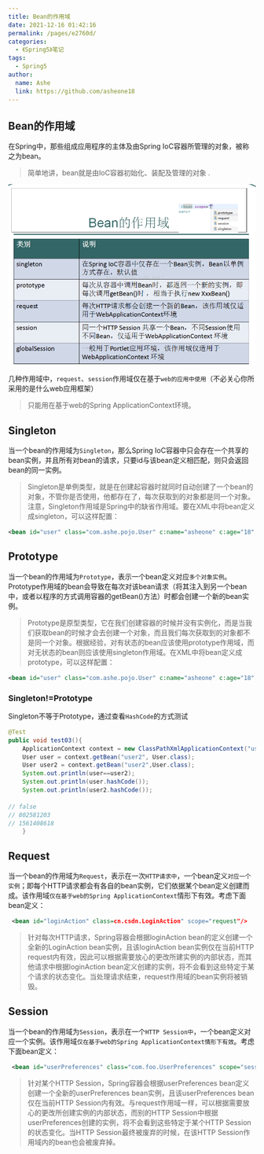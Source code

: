 ```yaml
---
title: Bean的作用域
date: 2021-12-16 01:42:16
permalink: /pages/e2760d/
categories:
  - 《Spring5》笔记
tags:
  - Spring5
author:
  name: Ashe
  link: https://github.com/asheone18
---
```


## Bean的作用域

在Spring中，那些组成应用程序的主体及由Spring IoC容器所管理的对象，被称之为bean。
> 简单地讲，bean就是由IoC容器初始化、装配及管理的对象 .

![](../../.vuepress/public/ssm/spring04.png)

几种作用域中，`request`、`session`作用域仅在基于`web的应用中使用`（不必关心你所采用的是什么web应用框架）
> 只能用在基于web的Spring ApplicationContext环境。

## Singleton
当一个bean的作用域为`Singleton`，那么Spring IoC容器中只会存在一个共享的bean实例，并且所有对bean的请求，只要id与该bean定义相匹配，则只会返回bean的同一实例。

> Singleton是单例类型，就是在创建起容器时就同时自动创建了一个bean的对象，不管你是否使用，他都存在了，每次获取到的对象都是同一个对象。注意，Singleton作用域是Spring中的缺省作用域。要在XML中将bean定义成singleton，可以这样配置：
```xml
<bean id="user" class="com.ashe.pojo.User" c:name="asheone" c:age="18" scope="singleton" />
```

## Prototype
当一个bean的作用域为`Prototype`，表示一个bean定义对应`多个对象实例`。Prototype作用域的bean会导致在每次对该bean请求（将其注入到另一个bean中，或者以程序的方式调用容器的getBean()方法）时都会创建一个新的bean实例。

> Prototype是原型类型，它在我们创建容器的时候并没有实例化，而是当我们获取bean的时候才会去创建一个对象，而且我们每次获取到的对象都不是同一个对象。根据经验，对有状态的bean应该使用prototype作用域，而对无状态的bean则应该使用singleton作用域。在XML中将bean定义成prototype，可以这样配置：

```xml
<bean id="user" class="com.ashe.pojo.User" c:name="asheone" c:age="18" scope="prototype" />
```

### Singleton!=Prototype
Singleton不等于Prototype，通过查看`HashCode`的方式测试
```java
@Test
public void test03(){
    ApplicationContext context = new ClassPathXmlApplicationContext("userbeans.xml");
    User user = context.getBean("user2", User.class);
    User user2 = context.getBean("user2",User.class);
    System.out.println(user==user2);
    System.out.println(user.hashCode());
    System.out.println(user2.hashCode());

// false
// 802581203
// 1561408618
    }
```

## Request

当一个bean的作用域为`Request`，表示在一次`HTTP请求中`，一个bean定义`对应一个实例`；即每个HTTP请求都会有各自的bean实例，它们依据某个bean定义创建而成。该作用域`仅在基于web的Spring ApplicationContext`情形下有效。考虑下面bean定义：

```xml
 <bean id="loginAction" class=cn.csdn.LoginAction" scope="request"/>
```
> 针对每次HTTP请求，Spring容器会根据loginAction bean的定义创建一个全新的LoginAction bean实例，且该loginAction bean实例仅在当前HTTP request内有效，因此可以根据需要放心的更改所建实例的内部状态，而其他请求中根据loginAction bean定义创建的实例，将不会看到这些特定于某个请求的状态变化。当处理请求结束，request作用域的bean实例将被销毁。

## Session
当一个bean的作用域为`Session`，表示在一个`HTTP Session中`，一个bean定义对应一个实例。该作用域`仅在基于web的Spring ApplicationContext情形下有效`。考虑下面bean定义：
```xml
 <bean id="userPreferences" class="com.foo.UserPreferences" scope="session"/>
```
> 针对某个HTTP Session，Spring容器会根据userPreferences bean定义创建一个全新的userPreferences bean实例，且该userPreferences bean仅在当前HTTP Session内有效。与request作用域一样，可以根据需要放心的更改所创建实例的内部状态，而别的HTTP Session中根据userPreferences创建的实例，将不会看到这些特定于某个HTTP Session的状态变化。当HTTP Session最终被废弃的时候，在该HTTP Session作用域内的bean也会被废弃掉。